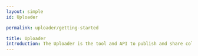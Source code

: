 ```yaml
---
layout: simple
id: Uploader

permalink: uploader/getting-started

title: Uploader
introduction: The Uploader is the tool and API to publish and share collected aerial imagery into the OAM system.
---
```

